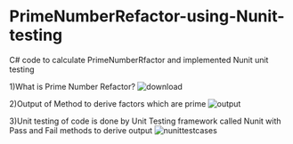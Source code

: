 # PrimeNumberRefactor-using-Nunit-testing
C# code to calculate PrimeNumberRfactor and implemented Nunit unit testing 

1)What is Prime Number Refactor?
![download](https://user-images.githubusercontent.com/25961531/36657036-c29d8960-1a7f-11e8-908c-d807f547c838.jpg)

2)Output of Method to derive factors which are prime
![output](https://user-images.githubusercontent.com/25961531/36656949-6de12904-1a7f-11e8-83b8-cf4358628b21.jpg)

3)Unit testing of code is done by Unit Testing framework called Nunit with Pass and Fail methods to derive output
![nunittestcases](https://user-images.githubusercontent.com/25961531/36656951-6e21b3a2-1a7f-11e8-8f12-afa433ee49c3.jpg)
